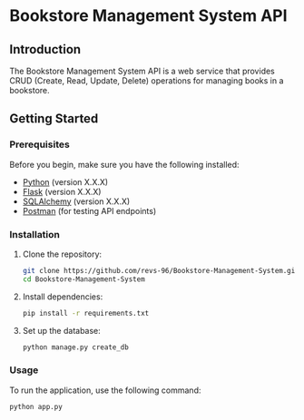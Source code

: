 # Bookstore Management System API

## Introduction

The Bookstore Management System API is a web service that provides CRUD (Create, Read, Update, Delete) operations for managing books in a bookstore.

## Getting Started

### Prerequisites

Before you begin, make sure you have the following installed:

- [Python](https://www.python.org/) (version X.X.X)
- [Flask](https://pypi.org/project/Flask/) (version X.X.X)
- [SQLAlchemy](https://pypi.org/project/SQLAlchemy/) (version X.X.X)
- [Postman](https://www.postman.com/) (for testing API endpoints)

### Installation

1. Clone the repository:

    ```bash
    git clone https://github.com/revs-96/Bookstore-Management-System.git
    cd Bookstore-Management-System
    ```

2. Install dependencies:

    ```bash
    pip install -r requirements.txt
    ```

3. Set up the database:

    ```bash
    python manage.py create_db
    ```

### Usage

To run the application, use the following command:

```bash
python app.py
